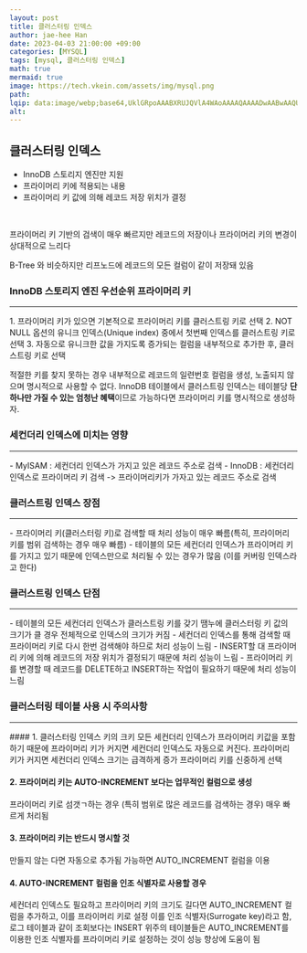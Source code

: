 ```yaml
---
layout: post  
title: 클러스터링 인덱스  
author: jae-hee Han  
date: 2023-04-03 21:00:00 +09:00  
categories: [MYSQL]  
tags: [mysql, 클러스터링 인덱스]  
math: true  
mermaid: true  
image: https://tech.vkein.com/assets/img/mysql.png  
path:   
lqip: data:image/webp;base64,UklGRpoAAABXRUJQVlA4WAoAAAAQAAAADwAABwAAQUxQSDIAAAARL0AmbZurmr57yyIiqE8oiG0bejIYEQTgqiDA9vqnsUSI6H+oAERp2HZ65qP/VIAWAFZQOCBCAAAA8AEAnQEqEAAIAAVAfCWkAALp8sF8rgRgAP7o9FDvMCkMde9PK7euH5M1m6VWoDXf2FkP3BqV0ZYbO6NA/VFIAAAA  
alt:
---
```


## 클러스터링 인덱스 
- InnoDB 스토리지 엔진만 지원
- 프라이머리 키에 적용되는 내용
- 프라이머리 키 값에 의해 레코드 저장 위치가 결정 
<br/>

프라이머리 키 기반의 검색이 매우 빠르지만 레코드의 저장이나 프라이머리 키의 변경이 상대적으로 느리다
  
B-Tree 와 비슷하지만 리프노드에 레코드의 모든 컬럼이 같이 저장돼 있음
<br/>

### InnoDB 스토리지 엔진 우선순위 프라이머리 키
<hr/>
1. 프라이머리 키가 있으면 기본적으로 프라이머리 키를 클러스트링 키로 선택
2. NOT NULL 옵션의 유니크 인덱스(Unique index) 중에서 첫번째 인덱스를 클러스트링 키로 선택
3. 자동으로 유니크한 값을 가지도록 증가되는 컬럼을 내부적으로 추가한 후, 클러스트링 키로 선택

적절한 키를 찾지 못하는 경우 내부적으로 레코드의 일련번호 컬럼을 생성, 노출되지 않으며 명시적으로 사용할 수 없다. 
InnoDB 테이블에서 클러스트링 인덱스는 테이블당 **단 하나만 가질 수 있는 엄청난 혜택**이므로 가능하다면 프라이머리 키를 명시적으로 생성하자.
<br/>

### 세컨더리 인덱스에 미치는 영향
<hr/>
- MyISAM : 세컨더리 인덱스가 가지고 있은 레코드 주소로 검색 
- InnoDB : 세컨더리 인덱스로 프라이머리 키 검색 -> 프라이머리키가 가자고 있는 레코드 주소로 검색
<br/>

### 클러스트링 인덱스 장점
<hr/>
- 프라이머리 키(클러스터링 키)로 검색할 때 처리 성능이 매우 빠름(특히, 프라이머리 키를 범위 검색하는 경우 매우 빠름)
- 테이블의 모든 세컨더리 인덱스가 프라이머리 키를 가지고 있기 때문에 인덱스만으로 처리될 수 있는 경우가 많음 (이를 커버링 인덱스라고 한다)
<br/>

### 클러스트링 인덱스 단점
<hr/>
- 테이블의 모든 세컨더리 인덱스가 클러스트링 키를 갖기 땜누에 클러스터링 키 값의 크기가 클 경우 전체적으로 인덱스의 크기가 커짐
- 세컨더리 인덱스를 통해 검색할 때 프라이머리 키로 다시 한번 검색해야 하므로 처리 성능이 느림
- INSERT할 대 프라이머리 키에 의해 레코드의 저장 위치가 결정되기 때문에 처리 성능이 느림 
- 프라이머리 키를 변경할 때 레코드를 DELETE하고 INSERT하는 작업이 필요하기 때문에 처리 성능이 느림
<br/>

### 클러스터링 테이블 사용 시 주의사항 
<hr/>
#### 1. 클러스터링 인덱스 키의 크키 
모든 세컨더리 인덱스가 프라이머리 키값을 포함하기 때문에 프라이머리 키가 커지면 세컨더리 인덱스도 자동으로 커진다. 
프라이머리 키가 커지면 세컨더리 인덱스 크기는 급격하게 증가 프라이머리 키를 신중하게 선택

#### 2. 프라이머리 키는 AUTO-INCREMENT 보다는 업무적인 컬럼으로 생성
프라이머리 키로 섬갯ㄱ하는 경우 (특히 범위로 많은 레코드를 검색하는 경우) 매우 빠르게 처리됨 

#### 3. 프라이머리 키는 반드시 명시할 것
만들지 않는 다면 자동으로 추가됨 가능하면 AUTO_INCREMENT 컬럼을 이용 

#### 4. AUTO-INCREMENT 컬럼을 인조 식별자로 사용할 경우 
세컨더리 인덱스도 필요하고 프라이머리 키의 크기도 길다면 AUTO_INCREMENT 컬럼을 추가하고, 이를 프라이머리 키로 설정
이를 인조 식별자(Surrogate key)라고 함, 로그 테이블과 같이 조회보다는 INSERT 위주의 테이블들은 AUTO_INCREMENT를 
이용한 인조 식별자를 프라이머리 키로 설정하는 것이 성능 향상에 도움이 됨







